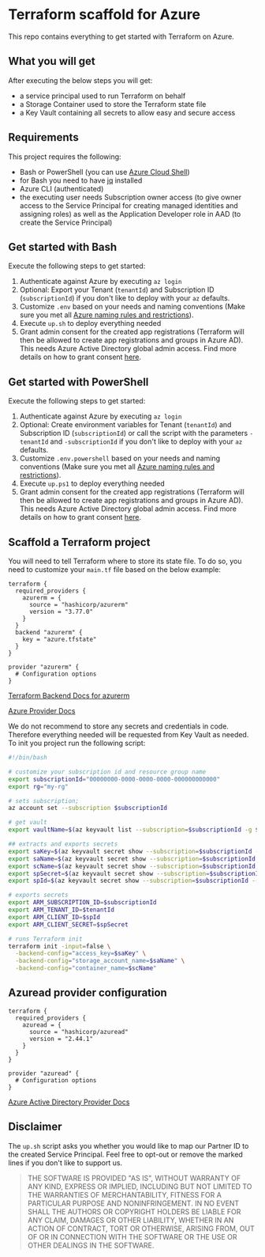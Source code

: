 # Terraform scaffold for Azure

This repo contains everything to get started with Terraform on Azure.

## What you will get

After executing the below steps you will get:

- a service principal used to run Terraform on behalf
- a Storage Container used to store the Terraform state file
- a Key Vault containing all secrets to allow easy and secure access

## Requirements

This project requires the following:

- Bash or PowerShell (you can use [Azure Cloud Shell](http://shell.azure.com/))
- for Bash you need to have [jq](https://stedolan.github.io/jq/) installed
- Azure CLI (authenticated)
- the executing user needs Subscription owner access (to give owner access to the Service Principal for creating managed identities and assigning roles) as well as the Application Developer role in AAD (to create the Service Principal)

## Get started with Bash

Execute the following steps to get started:

1. Authenticate against Azure by executing `az login`
2. Optional: Export your Tenant (`tenantId`) and Subscription ID (`subscriptionId`) if you don't like to deploy with your `az` defaults.
3. Customize `.env` based on your needs and naming conventions (Make sure you met all [Azure naming rules and restrictions](https://docs.microsoft.com/azure/azure-resource-manager/management/resource-name-rules)).
4. Execute `up.sh` to deploy everything needed
5. Grant admin consent for the created app registrations (Terraform will then be allowed to create app registrations and groups in Azure AD). This needs Azure Active Directory global admin access. Find more details on how to grant consent [here](https://docs.microsoft.com/en-us/azure/active-directory/manage-apps/grant-admin-consent).

## Get started with PowerShell

Execute the following steps to get started:

1. Authenticate against Azure by executing `az login`
2. Optional: Create environment variables for Tenant (`tenantId`) and Subscription ID (`subscriptionId`) or call the script with the parameters `-tenantId` and `-subscriptionId` if you don't like to deploy with your `az` defaults.
3. Customize `.env.powershell` based on your needs and naming conventions (Make sure you met all [Azure naming rules and restrictions](https://docs.microsoft.com/azure/azure-resource-manager/management/resource-name-rules)).
4. Execute `up.ps1` to deploy everything needed
5. Grant admin consent for the created app registrations (Terraform will then be allowed to create app registrations and groups in Azure AD). This needs Azure Active Directory global admin access. Find more details on how to grant consent [here](https://docs.microsoft.com/en-us/azure/active-directory/manage-apps/grant-admin-consent).

## Scaffold a Terraform project

You will need to tell Terraform where to store its state file. To do so, you need to customize your `main.tf` file based on the below example:

```
terraform {
  required_providers {
    azurerm = {
      source = "hashicorp/azurerm"
      version = "3.77.0"
    }
  }
  backend "azurerm" {
    key = "azure.tfstate"
  }
}

provider "azurerm" {
  # Configuration options
}
```

[Terraform Backend Docs for azurerm](https://developer.hashicorp.com/terraform/language/settings/backends/azurerm)

[Azure Provider Docs](https://registry.terraform.io/providers/hashicorp/azurerm/latest/docs)

We do not recommend to store any secrets and credentials in code. Therefore everything needed will be requested from Key Vault as needed. To init you project run the following script:

```Bash
#!/bin/bash

# customize your subscription id and resource group name
export subscriptionId="00000000-0000-0000-0000-000000000000"
export rg="my-rg"

# sets subscription;
az account set --subscription $subscriptionId

# get vault
export vaultName=$(az keyvault list --subscription=$subscriptionId -g $rg --query '[0].{name:name}' -o tsv)

## extracts and exports secrets
export saKey=$(az keyvault secret show --subscription=$subscriptionId --vault-name="$vaultName" --name sa-key --query value -o tsv)
export saName=$(az keyvault secret show --subscription=$subscriptionId --vault-name="$vaultName" --name sa-name --query value -o tsv)
export scName=$(az keyvault secret show --subscription=$subscriptionId --vault-name="$vaultName" --name sc-name --query value -o tsv)
export spSecret=$(az keyvault secret show --subscription=$subscriptionId --vault-name="$vaultName" --name sp-secret --query value -o tsv)
export spId=$(az keyvault secret show --subscription=$subscriptionId --vault-name="$vaultName" --name sp-id --query value -o tsv)

# exports secrets
export ARM_SUBSCRIPTION_ID=$subscriptionId
export ARM_TENANT_ID=$tenantId
export ARM_CLIENT_ID=$spId
export ARM_CLIENT_SECRET=$spSecret

# runs Terraform init
terraform init -input=false \
  -backend-config="access_key=$saKey" \
  -backend-config="storage_account_name=$saName" \
  -backend-config="container_name=$scName"
```

## Azuread provider configuration

```
terraform {
  required_providers {
    azuread = {
      source = "hashicorp/azuread"
      version = "2.44.1"
    }
  }
}

provider "azuread" {
  # Configuration options
}
```

[Azure Active Directory Provider Docs](https://registry.terraform.io/providers/hashicorp/azuread/latest/docs)

## Disclaimer

The `up.sh` script asks you whether you would like to map our Partner ID to the created Service Principal. Feel free to opt-out or remove the marked lines if you don't like to support us.

> THE SOFTWARE IS PROVIDED "AS IS", WITHOUT WARRANTY OF ANY KIND, EXPRESS OR IMPLIED, INCLUDING BUT NOT LIMITED TO THE WARRANTIES OF MERCHANTABILITY, FITNESS FOR A PARTICULAR PURPOSE AND NONINFRINGEMENT. IN NO EVENT SHALL THE AUTHORS OR COPYRIGHT HOLDERS BE LIABLE FOR ANY CLAIM, DAMAGES OR OTHER LIABILITY, WHETHER IN AN ACTION OF CONTRACT, TORT OR OTHERWISE, ARISING FROM, OUT OF OR IN CONNECTION WITH THE SOFTWARE OR THE USE OR OTHER DEALINGS IN THE SOFTWARE.
